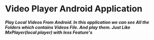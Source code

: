 # Video Player Android Application

<h5>Play Local Videos From Android. In this application we can see All the Folders which contains Videos File. And play them. Just Like MxPlayer(local player) with less Feature's </h5>
